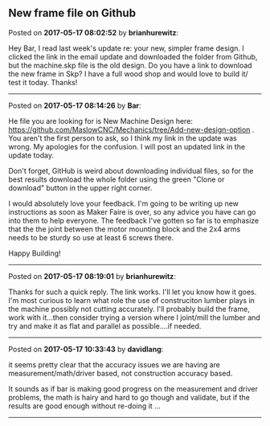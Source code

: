 ## New frame file on Github
Posted on **2017-05-17 08:02:52** by **brianhurewitz**:

Hey Bar, I read last week's update re: your new, simpler frame design. I clicked the link in the email update and downloaded the folder from Github, but the machine.skp file is the old design. Do you have a link to download the new frame in Skp? I have a full wood shop and would love to build it/ test it today. Thanks!

---

Posted on **2017-05-17 08:14:26** by **Bar**:

He file you are looking for is New Machine Design here: https://github.com/MaslowCNC/Mechanics/tree/Add-new-design-option . You aren't the first person to ask, so I think my link in the update was wrong. My apologies for the confusion. I will post an updated link in the update today.



Don't forget, GitHub is weird about downloading individual files, so for the best results download the whole folder using the green "Clone or download" button in the upper right corner.



I would absolutely love your feedback. I'm going to be writing up new instructions as soon as Maker Faire is over, so any advice you have can go into them to help everyone. The feedback I've gotten so far is to emphasize that the the joint between the motor mounting block and the 2x4 arms needs to be sturdy so use at least 6 screws there.



Happy Building!

---

Posted on **2017-05-17 08:19:01** by **brianhurewitz**:

Thanks for such a quick reply. The link works. I'll let you know how it goes. I'm most curious to learn what role the use of construciton lumber plays in the machine possibly not cutting accurately. I'll probably build the frame, work with it...then consider trying a version where I joint/mill the lumber and try and make it as flat and parallel as possible....if needed.

---

Posted on **2017-05-17 10:33:43** by **davidlang**:

it seems pretty clear that the accuracy issues we are having are measurement/math/driver based, not construction accuracy based.



It sounds as if bar is making good progress on the measurement and driver problems, the math is hairy and hard to go though and validate, but if the results are good enough without re-doing it ...

---

